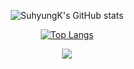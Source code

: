 <div align="center">

![SuhyungK's GitHub stats](https://github-readme-stats.vercel.app/api?username=SuhyungK&show_icons=true&theme=dracula)

[![Top Langs](https://github-readme-stats.vercel.app/api/top-langs/?username=SuhyungK&layout=compact)](https://github.com/SuhyungK/github-readme-stats)

</div>
<div align="center">
  <img src="https://img.shields.io/badge/Python-FFD43B?style=flat-square&logo=Python&logoColor=#306998"/>
  <br>
  
</div>
